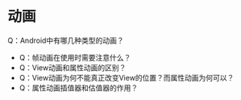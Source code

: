 # 动画

Q：Android中有哪几种类型的动画？

* Q：帧动画在使用时需要注意什么？
* Q：View动画和属性动画的区别？
* Q：View动画为何不能真正改变View的位置？而属性动画为何可以？
* Q：属性动画插值器和估值器的作用？

